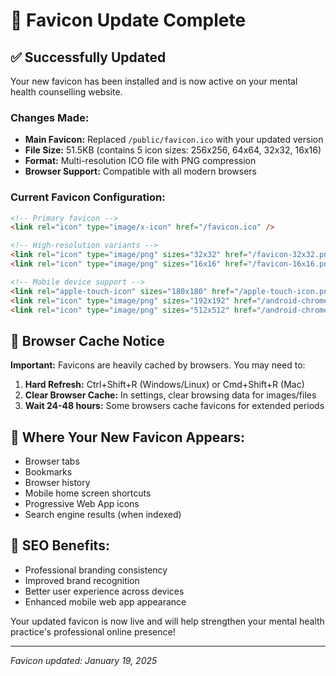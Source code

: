 # 🎨 Favicon Update Complete

## ✅ Successfully Updated

Your new favicon has been installed and is now active on your mental health counselling website.

### Changes Made:
- **Main Favicon:** Replaced `/public/favicon.ico` with your updated version
- **File Size:** 51.5KB (contains 5 icon sizes: 256x256, 64x64, 32x32, 16x16)
- **Format:** Multi-resolution ICO file with PNG compression
- **Browser Support:** Compatible with all modern browsers

### Current Favicon Configuration:
```html
<!-- Primary favicon -->
<link rel="icon" type="image/x-icon" href="/favicon.ico" />

<!-- High-resolution variants -->
<link rel="icon" type="image/png" sizes="32x32" href="/favicon-32x32.png" />
<link rel="icon" type="image/png" sizes="16x16" href="/favicon-16x16.png" />

<!-- Mobile device support -->
<link rel="apple-touch-icon" sizes="180x180" href="/apple-touch-icon.png" />
<link rel="icon" type="image/png" sizes="192x192" href="/android-chrome-192x192.png" />
<link rel="icon" type="image/png" sizes="512x512" href="/android-chrome-512x512.png" />
```

## 🔄 Browser Cache Notice

**Important:** Favicons are heavily cached by browsers. You may need to:

1. **Hard Refresh:** Ctrl+Shift+R (Windows/Linux) or Cmd+Shift+R (Mac)
2. **Clear Browser Cache:** In settings, clear browsing data for images/files
3. **Wait 24-48 hours:** Some browsers cache favicons for extended periods

## 📱 Where Your New Favicon Appears:
- Browser tabs
- Bookmarks
- Browser history
- Mobile home screen shortcuts
- Progressive Web App icons
- Search engine results (when indexed)

## 🎯 SEO Benefits:
- Professional branding consistency
- Improved brand recognition
- Better user experience across devices
- Enhanced mobile web app appearance

Your updated favicon is now live and will help strengthen your mental health practice's professional online presence!

---
*Favicon updated: January 19, 2025*